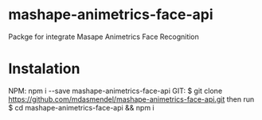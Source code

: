 # mashape-animetrics-face-api
Packge for integrate Masape Animetrics Face Recognition

# Instalation
NPM: npm i --save mashape-animetrics-face-api
GIT: $ git clone https://github.com/mdasmendel/mashape-animetrics-face-api.git 
     then run $ cd mashape-animetrics-face-api && npm i
